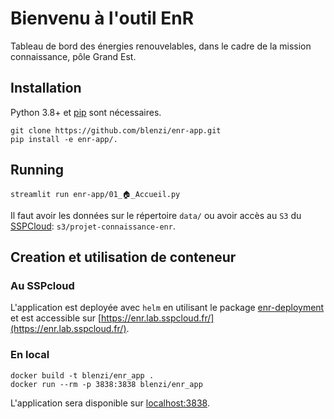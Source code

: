 # Bienvenu à l'outil EnR

Tableau de bord des énergies renouvelables, dans le cadre de la mission connaissance, pôle Grand Est.

## Installation

Python 3.8+ et [pip](https://pip.pypa.io/en/stable/) sont nécessaires.

```shell
git clone https://github.com/blenzi/enr-app.git
pip install -e enr-app/.
```

## Running
```shell
streamlit run enr-app/01_🏠_Accueil.py 
```

Il faut avoir les données sur le répertoire `data/` ou avoir accès au `S3` du [SSPCloud](https://docs.sspcloud.fr/onyxia-guide/stockage-de-donnees): `s3/projet-connaissance-enr`.

## Creation et utilisation de conteneur

### Au SSPcloud

L'application est deployée avec `helm` en utilisant le package [enr-deployment](https://github.com/blenzi/enr-deployment) et est accessible sur [https://enr.lab.sspcloud.fr/](https://enr.lab.sspcloud.fr/).


### En local

```shell
docker build -t blenzi/enr_app .
docker run --rm -p 3838:3838 blenzi/enr_app
```

L'application sera disponible sur [localhost:3838](localhost:3838).
